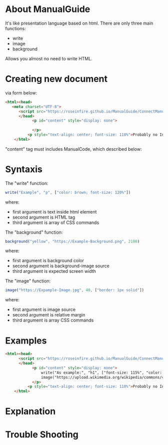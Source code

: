 # About ManualGuide
It's like presentation language based on html.
There are only three main functions:
* write
* image
* background

 Allows you almost no need to write HTML.

# Creating new document
via form below:
```html
<html><head>
   <meta charset="UTF-8">
      <script src="https://roseinfire.github.io/ManualGuide/ConnectManualGuide.js"></script>
      </head>
            <p id="content" style="display: none">
                
            </p>
          <p style="text-align: center; font-size: 110%">Probably no Internet</p>
    </html>
```
"content" tag must includes ManualCode, which described below:
# Syntaxis
The "write" function: 
```JavaScript
write("Example", "p", ["color: brown; font-size: 120%"])
```
where:
* first argument is text inside html element
* second argument is HTML tag
* third argument is array of CSS commands

The "background" function:
```JavaScript
background("yellow", "https://Example-Background.png", 2100)
```
where:
* first argument is background color
* second argument is background-image source
* third argument is expected screen width

The "image" function:
```JavaScript
image("https://Expample-Image.jpg", 40, ["border: 1px solid"])
```
where:
* first argument is image source
* second argument is relative margin
* third argument is array CSS commands

# Examples
```html
<html><head>
      <script src="https://roseinfire.github.io/ManualGuide/ConnectManualGuide.js"></script>
      </head>
            <p id="content" style="display: none">
                write("As example:", "h1", ["font-size: 115%", "color: gold"])
                image("https://upload.wikimedia.org/wikipedia/commons/4/49/Pacman.svg", 40)
            </p>
          <p style="text-align: center; font-size: 110%">Probably no Internet</p>
    </html>
```
# Explanation

# Trouble Shooting
